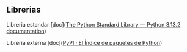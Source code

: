 ## Librerias

Libreria estandar [doc]([The Python Standard Library — Python 3.13.2 documentation](https://docs.python.org/3/library/))

Libreria externa [doc]([PyPI · El Índice de paquetes de Python](https://pypi.org/))


